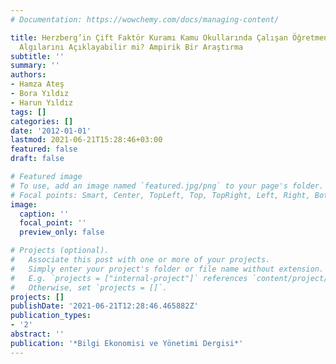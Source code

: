 ```yaml
---
# Documentation: https://wowchemy.com/docs/managing-content/

title: Herzberg’in Çift Faktör Kuramı Kamu Okullarında Çalışan Öğretmenlerin Motivasyon
  Algılarını Açıklayabilir mi? Ampirik Bir Araştırma
subtitle: ''
summary: ''
authors:
- Hamza Ateş
- Bora Yıldız
- Harun Yıldız
tags: []
categories: []
date: '2012-01-01'
lastmod: 2021-06-21T15:28:46+03:00
featured: false
draft: false

# Featured image
# To use, add an image named `featured.jpg/png` to your page's folder.
# Focal points: Smart, Center, TopLeft, Top, TopRight, Left, Right, BottomLeft, Bottom, BottomRight.
image:
  caption: ''
  focal_point: ''
  preview_only: false

# Projects (optional).
#   Associate this post with one or more of your projects.
#   Simply enter your project's folder or file name without extension.
#   E.g. `projects = ["internal-project"]` references `content/project/deep-learning/index.md`.
#   Otherwise, set `projects = []`.
projects: []
publishDate: '2021-06-21T12:28:46.465882Z'
publication_types:
- '2'
abstract: ''
publication: '*Bilgi Ekonomisi ve Yönetimi Dergisi*'
---
```

